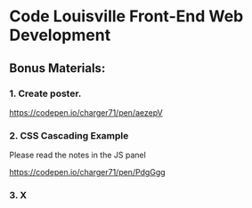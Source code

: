 # Code Louisville Front-End Web Development

## Bonus Materials: ###

### 1. Create poster. ###

https://codepen.io/charger71/pen/aezepV


### 2. CSS Cascading Example ###

Please read the notes in the JS panel

https://codepen.io/charger71/pen/PdgGgg


### 3. X ###

